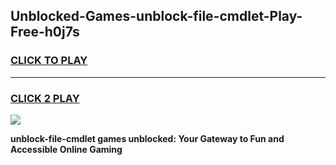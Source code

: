 
## Unblocked-Games-unblock-file-cmdlet-Play-Free-h0j7s
<h3>
<a href="https://premium76.site?title=unblock-file-cmdlet&ref=20M">CLICK TO PLAY</a></h3>
<hr>

<h3>
<a href="https://premium76.site?title=unblock-file-cmdlet&ref=20M">CLICK 2 PLAY</a>
  
</h3>

<a href="https://premium76.site?title=unblock-file-cmdlet&ref=19M"><img src="https://clearcache.store/games.png"></a>


**unblock-file-cmdlet games unblocked: Your Gateway to Fun and Accessible Online Gaming**
